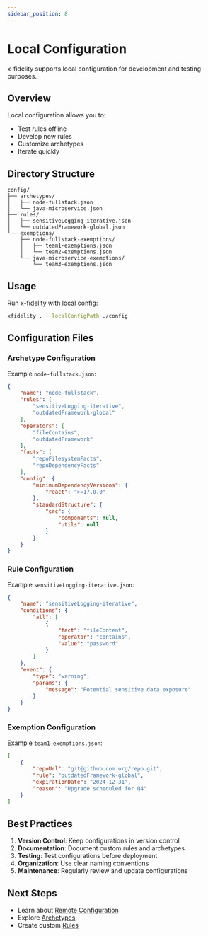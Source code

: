 ```yaml
---
sidebar_position: 8
---
```


# Local Configuration

x-fidelity supports local configuration for development and testing purposes.

## Overview

Local configuration allows you to:
- Test rules offline
- Develop new rules
- Customize archetypes
- Iterate quickly

## Directory Structure

```
config/
├── archetypes/
│   ├── node-fullstack.json
│   └── java-microservice.json
├── rules/
│   ├── sensitiveLogging-iterative.json
│   └── outdatedFramework-global.json
└── exemptions/
    ├── node-fullstack-exemptions/
    │   ├── team1-exemptions.json
    │   └── team2-exemptions.json
    └── java-microservice-exemptions/
        └── team3-exemptions.json
```

## Usage

Run x-fidelity with local config:

```bash
xfidelity . --localConfigPath ./config
```

## Configuration Files

### Archetype Configuration

Example `node-fullstack.json`:
```json
{
    "name": "node-fullstack",
    "rules": [
        "sensitiveLogging-iterative",
        "outdatedFramework-global"
    ],
    "operators": [
        "fileContains",
        "outdatedFramework"
    ],
    "facts": [
        "repoFilesystemFacts",
        "repoDependencyFacts"
    ],
    "config": {
        "minimumDependencyVersions": {
            "react": ">=17.0.0"
        },
        "standardStructure": {
            "src": {
                "components": null,
                "utils": null
            }
        }
    }
}
```

### Rule Configuration

Example `sensitiveLogging-iterative.json`:
```json
{
    "name": "sensitiveLogging-iterative",
    "conditions": {
        "all": [
            {
                "fact": "fileContent",
                "operator": "contains",
                "value": "password"
            }
        ]
    },
    "event": {
        "type": "warning",
        "params": {
            "message": "Potential sensitive data exposure"
        }
    }
}
```

### Exemption Configuration

Example `team1-exemptions.json`:
```json
[
    {
        "repoUrl": "git@github.com:org/repo.git",
        "rule": "outdatedFramework-global",
        "expirationDate": "2024-12-31",
        "reason": "Upgrade scheduled for Q4"
    }
]
```

## Best Practices

1. **Version Control**: Keep configurations in version control
2. **Documentation**: Document custom rules and archetypes
3. **Testing**: Test configurations before deployment
4. **Organization**: Use clear naming conventions
5. **Maintenance**: Regularly review and update configurations

## Next Steps

- Learn about [Remote Configuration](remote-configuration)
- Explore [Archetypes](archetypes)
- Create custom [Rules](rules)
